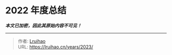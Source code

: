 # 2022 年度总结

***本文已加密，因此其原始内容不可见！***

---

> 作者: [Lruihao](https://github.com/Lruihao)  
> URL: https://lruihao.cn/years/2023/  

